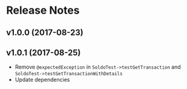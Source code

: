 # Release Notes

## v1.0.0 (2017-08-23)

## v1.0.1 (2017-08-25)
* Remove `@expectedException` in `SoldoTest->testGetTransaction` and `SoldoTest->testGetTransactionWithDetails`
* Update dependencies
